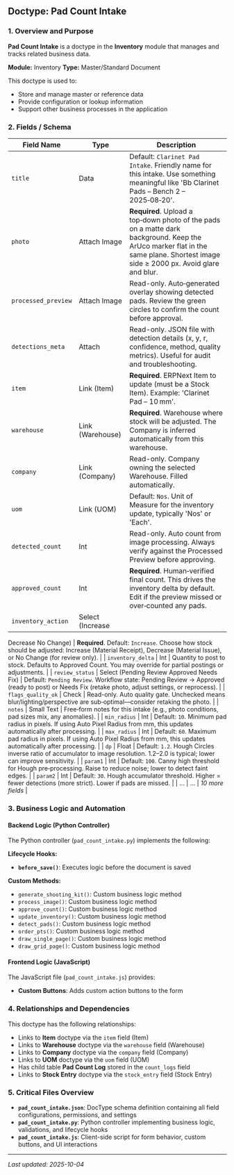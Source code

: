 ## Doctype: Pad Count Intake

### 1. Overview and Purpose

**Pad Count Intake** is a doctype in the **Inventory** module that manages and tracks related business data.

**Module:** Inventory
**Type:** Master/Standard Document

This doctype is used to:
- Store and manage master or reference data
- Provide configuration or lookup information
- Support other business processes in the application

### 2. Fields / Schema

| Field Name | Type | Description |
|------------|------|-------------|
| `title` | Data | Default: `Clarinet Pad Intake`. Friendly name for this intake. Use something meaningful like 'Bb Clarinet Pads – Bench 2 – 2025‑08‑20'. |
| `photo` | Attach Image | **Required**. Upload a top‑down photo of the pads on a matte dark background. Keep the ArUco marker flat in the same plane. Shortest image side ≥ 2000 px. Avoid glare and blur. |
| `processed_preview` | Attach Image | Read-only. Auto‑generated overlay showing detected pads. Review the green circles to confirm the count before approval. |
| `detections_meta` | Attach | Read-only. JSON file with detection details (x, y, r, confidence, method, quality metrics). Useful for audit and troubleshooting. |
| `item` | Link (Item) | **Required**. ERPNext Item to update (must be a Stock Item). Example: 'Clarinet Pad – 10 mm'. |
| `warehouse` | Link (Warehouse) | **Required**. Warehouse where stock will be adjusted. The Company is inferred automatically from this warehouse. |
| `company` | Link (Company) | Read-only. Company owning the selected Warehouse. Filled automatically. |
| `uom` | Link (UOM) | Default: `Nos`. Unit of Measure for the inventory update, typically 'Nos' or 'Each'. |
| `detected_count` | Int | Read-only. Auto count from image processing. Always verify against the Processed Preview before approving. |
| `approved_count` | Int | **Required**. Human‑verified final count. This drives the inventory delta by default. Edit if the preview missed or over‑counted any pads. |
| `inventory_action` | Select (Increase
Decrease
No Change) | **Required**. Default: `Increase`. Choose how stock should be adjusted: Increase (Material Receipt), Decrease (Material Issue), or No Change (for review only). |
| `inventory_delta` | Int | Quantity to post to stock. Defaults to Approved Count. You may override for partial postings or adjustments. |
| `review_status` | Select (Pending Review
Approved
Needs Fix) | Default: `Pending Review`. Workflow state: Pending Review → Approved (ready to post) or Needs Fix (retake photo, adjust settings, or reprocess). |
| `flags_quality_ok` | Check | Read-only. Auto quality gate. Unchecked means blur/lighting/perspective are sub‑optimal—consider retaking the photo. |
| `notes` | Small Text | Free‑form notes for this intake (e.g., photo conditions, pad sizes mix, any anomalies). |
| `min_radius` | Int | Default: `10`. Minimum pad radius in pixels. If using Auto Pixel Radius from mm, this updates automatically after processing. |
| `max_radius` | Int | Default: `60`. Maximum pad radius in pixels. If using Auto Pixel Radius from mm, this updates automatically after processing. |
| `dp` | Float | Default: `1.2`. Hough Circles inverse ratio of accumulator to image resolution. 1.2–2.0 is typical; lower can improve sensitivity. |
| `param1` | Int | Default: `100`. Canny high threshold for Hough pre‑processing. Raise to reduce noise; lower to detect faint edges. |
| `param2` | Int | Default: `30`. Hough accumulator threshold. Higher = fewer detections (more strict). Lower if pads are missed. |
| ... | ... | *10 more fields* |

### 3. Business Logic and Automation

#### Backend Logic (Python Controller)

The Python controller (`pad_count_intake.py`) implements the following:

**Lifecycle Hooks:**
- **`before_save()`**: Executes logic before the document is saved

**Custom Methods:**
- `generate_shooting_kit()`: Custom business logic method
- `process_image()`: Custom business logic method
- `approve_count()`: Custom business logic method
- `update_inventory()`: Custom business logic method
- `detect_pads()`: Custom business logic method
- `order_pts()`: Custom business logic method
- `draw_single_page()`: Custom business logic method
- `draw_grid_page()`: Custom business logic method

#### Frontend Logic (JavaScript)

The JavaScript file (`pad_count_intake.js`) provides:

- **Custom Buttons**: Adds custom action buttons to the form

### 4. Relationships and Dependencies

This doctype has the following relationships:

- Links to **Item** doctype via the `item` field (Item)
- Links to **Warehouse** doctype via the `warehouse` field (Warehouse)
- Links to **Company** doctype via the `company` field (Company)
- Links to **UOM** doctype via the `uom` field (UOM)
- Has child table **Pad Count Log** stored in the `count_logs` field
- Links to **Stock Entry** doctype via the `stock_entry` field (Stock Entry)

### 5. Critical Files Overview

- **`pad_count_intake.json`**: DocType schema definition containing all field configurations, permissions, and settings
- **`pad_count_intake.py`**: Python controller implementing business logic, validations, and lifecycle hooks
- **`pad_count_intake.js`**: Client-side script for form behavior, custom buttons, and UI interactions

---

*Last updated: 2025-10-04*
